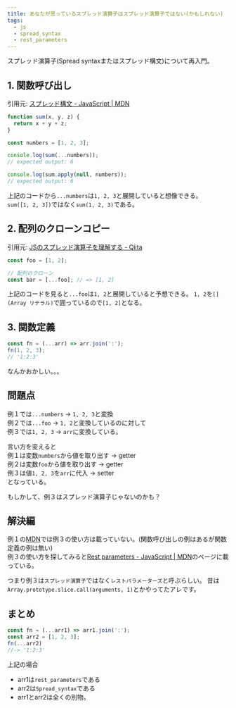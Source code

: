 ```yaml
---
title: あなたが思っているスプレッド演算子はスプレッド演算子ではない(かもしれない)
tags:
  - js
  - spread_syntax
  - rest_parameters
---
```


スプレッド演算子(Spread syntaxまたはスプレッド構文)について再入門。


## 1. 関数呼び出し

引用元: [スプレッド構文 \- JavaScript \| MDN](https://developer.mozilla.org/ja/docs/Web/JavaScript/Reference/Operators/Spread_syntax)
```js
function sum(x, y, z) {
  return x + y + z;
}

const numbers = [1, 2, 3];

console.log(sum(...numbers));
// expected output: 6

console.log(sum.apply(null, numbers));
// expected output: 6
```

上記のコードから`...numbers`は`1, 2, 3`と展開していると想像できる。  
`sum([1, 2, 3])`ではなく`sum(1, 2, 3)`である。

## 2. 配列のクローンコピー

引用元: [JSのスプレッド演算子を理解する \- Qiita](https://qiita.com/akisx/items/682a4283c13fe336c547)

```js
const foo = [1, 2];

// 配列のクローン
const bar = [...foo]; // => [1, 2]

```

上記のコードを見ると`...foo`は`1, 2`と展開していると予想できる。
`1, 2`を`[](Array リテラル)`で囲っているので`[1, 2]`となる。



## 3. 関数定義

```js
const fn = (...arr) => arr.join(':');
fn(1, 2, 3);
// '1:2:3'
```

なんかおかしい。。。

## 問題点

例１では`...numbers` -> `1, 2, 3`と変換  
例２では`...foo` -> `1, 2`と変換しているのに対して  
例３では`1, 2, 3` -> `arr`に変換している。

言い方を変えると  
例１は変数`numbers`から値を取り出す -> getter  
例２は変数`foo`から値を取り出す -> getter  
例３は値`1, 2, 3`を`arr`に代入 -> setter  
となっている。

もしかして、例３はスプレッド演算子じゃないのかも？

## 解決編

例１の[MDN](https://developer.mozilla.org/ja/docs/Web/JavaScript/Reference/Operators/Spread_syntax)では例３の使い方は載っていない。(関数呼び出しの例はあるが関数定義の例は無い)  
例３の使い方を探してみると[Rest parameters \- JavaScript \| MDN](https://developer.mozilla.org/ja/docs/Web/JavaScript/Reference/Functions/rest_parameters)のページに載っている。

つまり例３は`スプレッド演算子`ではなく`レストパラメーターズ`と呼ぶらしい。
昔は`Array.prototype.slice.call(arguments, 1)`とかやってたアレです。

## まとめ

```js
const fn = (...arr1) => arr1.join(':');
const arr2 = [1, 2, 3];
fn(...arr2)
//-> '1:2:3'
```
上記の場合
- arr1は`rest_parameters`である
- arr2は`Spread_syntax`である
- arr1とarr2は全くの別物。

